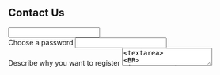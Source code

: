 ## Contact Us

<input type="text" name="Choose an Email ?"/>
<BR>
Choose a password
<input type="password" name="Choose a password"/>
<BR>
Describe why you want to register
<textarea name="Describe why you want to register"><textarea>   
<BR>
<input type="button" value="ok" />

[Back](index.md)
